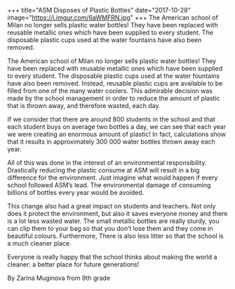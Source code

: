 +++
title="ASM Disposes of Plastic Bottles"
date="2017-10-28"
image="https://i.imgur.com/6aWMFRN.jpg"
+++
The American school of Milan no longer sells plastic water bottles! They have been replaced with reusable metallic ones which have been supplied to every student. The disposable plastic cups used at the water fountains have also been removed. 
<!--more-->

The American school of Milan no longer sells plastic water bottles! They have been replaced with reusable metallic ones which have been supplied to every student. The disposable plastic cups used at the water fountains have also been removed. Instead, reusable plastic cups are available to be filled from one of the many water coolers. 
This admirable decision was made by the school management in order to reduce the amount of plastic that is thrown away, and therefore wasted, each day. 

If we consider that there are around 800 students in the school and that each student buys on average two bottles a day, we can see that each year we were creating an enormous amount of plastic! In fact, calculations show that it results in approximately 300 000 water bottles thrown away each year. 

All of this was done in the interest of an environmental responsibility. Drastically reducing the plastic consume at ASM will result in a big difference for the environment.  Just imagine what would happen if every school followed ASM’s lead. The environmental damage of consuming billions of bottles every year would be avoided. 

This change also had a great impact on students and teachers. Not only does it protect the environment, but also it saves everyone money and there is a lot less wasted water. The small metallic bottles are really sturdy, you can clip them to your bag so that you don’t lose them and they come in beautiful colours. Furthermore, There is also less litter so that the school is a much cleaner place. 

Everyone is really happy that the school thinks about making the world a cleaner: a better place for future generations! 

By Zarina Muginova from 9th grade 
